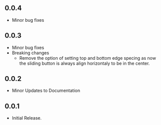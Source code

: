 ## 0.0.4
* Minor bug fixes

## 0.0.3
* Minor bug fixes
* Breaking changes
   * Remove the option of setting top and bottom edge specing as now the sliding button is always align horizontaly to be in the center.

## 0.0.2
* Minor Updates to Documentation
    
## 0.0.1

* Initial Release.

